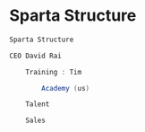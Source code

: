 # Sparta Structure

```csharp
Sparta Structure

CEO David Rai 

	Training : Tim

		Academy (us)

	Talent 

	Sales
```